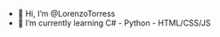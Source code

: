 - 👋 Hi, I’m @LorenzoTorress
- 🌱 I’m currently learning C# - Python - HTML/CSS/JS

<!---
LorenzoTorress/LorenzoTorress is a ✨ special ✨ repository because its `README.md` (this file) appears on your GitHub profile.
You can click the Preview link to take a look at your changes.
--->
